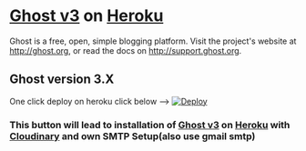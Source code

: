 # [Ghost v3](https://github.com/TryGhost/Ghost) on [Heroku](http://heroku.com)

Ghost is a free, open, simple blogging platform. Visit the project's website at <http://ghost.org>, or read the docs on <http://support.ghost.org>.

## Ghost version 3.X

One click deploy on heroku click below -->
[![Deploy](https://www.herokucdn.com/deploy/button.svg)](https://heroku.com/deploy)

### This button will lead to installation of [Ghost v3](https://github.com/TryGhost/Ghost) on [Heroku](http://heroku.com) with [Cloudinary](https://cloudinary.com/) and own SMTP Setup(also use gmail smtp)
